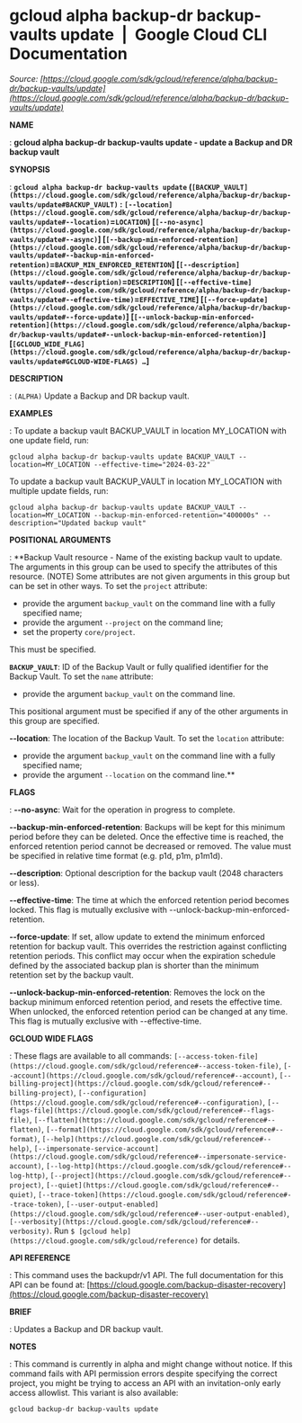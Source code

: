 # gcloud alpha backup-dr backup-vaults update  |  Google Cloud CLI Documentation

*Source: [https://cloud.google.com/sdk/gcloud/reference/alpha/backup-dr/backup-vaults/update](https://cloud.google.com/sdk/gcloud/reference/alpha/backup-dr/backup-vaults/update)*

**NAME**

: **gcloud alpha backup-dr backup-vaults update - update a Backup and DR backup vault**

**SYNOPSIS**

: **`gcloud alpha backup-dr backup-vaults update` (`[BACKUP_VAULT](https://cloud.google.com/sdk/gcloud/reference/alpha/backup-dr/backup-vaults/update#BACKUP_VAULT)` : `[--location](https://cloud.google.com/sdk/gcloud/reference/alpha/backup-dr/backup-vaults/update#--location)`=`LOCATION`) [`[--no-async](https://cloud.google.com/sdk/gcloud/reference/alpha/backup-dr/backup-vaults/update#--async)`] [`[--backup-min-enforced-retention](https://cloud.google.com/sdk/gcloud/reference/alpha/backup-dr/backup-vaults/update#--backup-min-enforced-retention)`=`BACKUP_MIN_ENFORCED_RETENTION`] [`[--description](https://cloud.google.com/sdk/gcloud/reference/alpha/backup-dr/backup-vaults/update#--description)`=`DESCRIPTION`] [`[--effective-time](https://cloud.google.com/sdk/gcloud/reference/alpha/backup-dr/backup-vaults/update#--effective-time)`=`EFFECTIVE_TIME`] [`[--force-update](https://cloud.google.com/sdk/gcloud/reference/alpha/backup-dr/backup-vaults/update#--force-update)`] [`[--unlock-backup-min-enforced-retention](https://cloud.google.com/sdk/gcloud/reference/alpha/backup-dr/backup-vaults/update#--unlock-backup-min-enforced-retention)`] [`[GCLOUD_WIDE_FLAG](https://cloud.google.com/sdk/gcloud/reference/alpha/backup-dr/backup-vaults/update#GCLOUD-WIDE-FLAGS) …`]**

**DESCRIPTION**

: `(ALPHA)` Update a Backup and DR backup vault.

**EXAMPLES**

: To update a backup vault BACKUP_VAULT in location MY_LOCATION with one update
field, run:

```
gcloud alpha backup-dr backup-vaults update BACKUP_VAULT --location=MY_LOCATION --effective-time="2024-03-22"
```

To update a backup vault BACKUP_VAULT in location MY_LOCATION with multiple
update fields, run:

```
gcloud alpha backup-dr backup-vaults update BACKUP_VAULT --location=MY_LOCATION --backup-min-enforced-retention="400000s" --description="Updated backup vault"
```

**POSITIONAL ARGUMENTS**

: **Backup Vault resource - Name of the existing backup vault to update. The
arguments in this group can be used to specify the attributes of this resource.
(NOTE) Some attributes are not given arguments in this group but can be set in
other ways.
To set the `project` attribute:

- provide the argument `backup_vault` on the command line with a fully
specified name;
- provide the argument `--project` on the command line;
- set the property `core/project`.

This must be specified.

**`BACKUP_VAULT`**:
ID of the Backup Vault or fully qualified identifier for the Backup Vault.
To set the `name` attribute:

- provide the argument `backup_vault` on the command line.

This positional argument must be specified if any of the other arguments in this
group are specified.

**--location**:
The location of the Backup Vault.
To set the `location` attribute:

- provide the argument `backup_vault` on the command line with a fully
specified name;
- provide the argument `--location` on the command line.**

**FLAGS**

: **--no-async**:
Wait for the operation in progress to complete.

**--backup-min-enforced-retention**:
Backups will be kept for this minimum period before they can be deleted. Once
the effective time is reached, the enforced retention period cannot be decreased
or removed. The value must be specified in relative time format (e.g. p1d, p1m,
p1m1d).

**--description**:
Optional description for the backup vault (2048 characters or less).

**--effective-time**:
The time at which the enforced retention period becomes locked. This flag is
mutually exclusive with --unlock-backup-min-enforced-retention.

**--force-update**:
If set, allow update to extend the minimum enforced retention for backup vault.
This overrides the restriction against conflicting retention periods. This
conflict may occur when the expiration schedule defined by the associated backup
plan is shorter than the minimum retention set by the backup vault.

**--unlock-backup-min-enforced-retention**:
Removes the lock on the backup minimum enforced retention period, and resets the
effective time. When unlocked, the enforced retention period can be changed at
any time. This flag is mutually exclusive with --effective-time.

**GCLOUD WIDE FLAGS**

: These flags are available to all commands: `[--access-token-file](https://cloud.google.com/sdk/gcloud/reference#--access-token-file)`,
`[--account](https://cloud.google.com/sdk/gcloud/reference#--account)`, `[--billing-project](https://cloud.google.com/sdk/gcloud/reference#--billing-project)`,
`[--configuration](https://cloud.google.com/sdk/gcloud/reference#--configuration)`,
`[--flags-file](https://cloud.google.com/sdk/gcloud/reference#--flags-file)`,
`[--flatten](https://cloud.google.com/sdk/gcloud/reference#--flatten)`, `[--format](https://cloud.google.com/sdk/gcloud/reference#--format)`, `[--help](https://cloud.google.com/sdk/gcloud/reference#--help)`, `[--impersonate-service-account](https://cloud.google.com/sdk/gcloud/reference#--impersonate-service-account)`,
`[--log-http](https://cloud.google.com/sdk/gcloud/reference#--log-http)`,
`[--project](https://cloud.google.com/sdk/gcloud/reference#--project)`, `[--quiet](https://cloud.google.com/sdk/gcloud/reference#--quiet)`, `[--trace-token](https://cloud.google.com/sdk/gcloud/reference#--trace-token)`, `[--user-output-enabled](https://cloud.google.com/sdk/gcloud/reference#--user-output-enabled)`,
`[--verbosity](https://cloud.google.com/sdk/gcloud/reference#--verbosity)`.
Run `$ [gcloud help](https://cloud.google.com/sdk/gcloud/reference)` for details.

**API REFERENCE**

: This command uses the backupdr/v1 API. The full documentation for this API can
be found at: [https://cloud.google.com/backup-disaster-recovery](https://cloud.google.com/backup-disaster-recovery)

**BRIEF**

: Updates a Backup and DR backup vault.

**NOTES**

: This command is currently in alpha and might change without notice. If this
command fails with API permission errors despite specifying the correct project,
you might be trying to access an API with an invitation-only early access
allowlist. This variant is also available:

```
gcloud backup-dr backup-vaults update
```